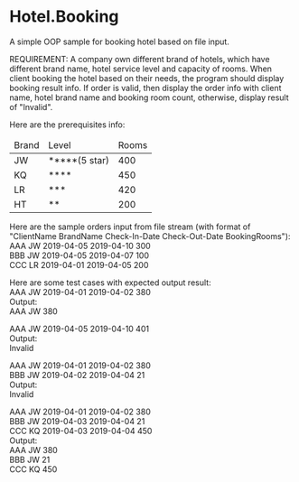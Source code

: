 # Hotel.Booking
A simple OOP sample for booking hotel based on file input.

REQUIREMENT:
A company own different brand of hotels, which have different brand name, hotel service level and capacity of rooms. When client booking the hotel based on their needs, the program should display booking result info.
If order is valid, then display the order info with client name, hotel brand name and booking room count, otherwise, display result of "Invalid".

Here are the prerequisites info:
<table>
	<thead>
		<tr>
			<td>Brand</td>
			<td>Level</td>
			<td>Rooms</td>
		</tr>
	</thead>
	<tbody>
		<tr>
			<td>JW</td>
			<td>*****(5 star)</td>
			<td>400</td>
		</tr>
		<tr>
			<td>KQ</td>
			<td>****</td>
			<td>450</td>
		</tr>
		<tr>
			<td>LR</td>
			<td>***</td>
			<td>420</td>
		</tr>
		<tr>
			<td>HT</td>
			<td>**</td>
			<td>200</td>
		</tr>
	</tbody>
</table>
Here are the sample orders input from file stream (with format of "ClientName BrandName Check-In-Date Check-Out-Date BookingRooms"):<br/>
AAA JW 2019-04-05 2019-04-10 300<br/>
BBB JW 2019-04-05 2019-04-07 100<br/>
CCC LR 2019-04-01 2019-04-05 200<br/>

Here are some test cases with expected output result:<br/>
AAA JW 2019-04-01 2019-04-02 380<br/>
Output:<br/>
AAA JW 380<br/>

AAA JW 2019-04-05 2019-04-10 401<br/>
Output:<br/>
Invalid<br/>

AAA JW 2019-04-01 2019-04-02 380<br/>
BBB JW 2019-04-02 2019-04-04 21<br/>
Output:<br/>
Invalid<br/>

AAA JW 2019-04-01 2019-04-02 380<br/>
BBB JW 2019-04-03 2019-04-04 21<br/>
CCC KQ 2019-04-03 2019-04-04 450<br/>
Output:<br/>
AAA JW 380<br/>
BBB JW 21<br/>
CCC KQ 450<br/>
